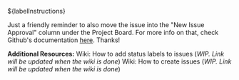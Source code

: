 <!-- Note: Label instructions are added into where the placeholder string first appears --->

${labelInstructions}

Just a friendly reminder to also move the issue into the "New Issue Approval" column under the Project Board. For more info on that, check Github's documentation [here](https://docs.github.com/en/issues/organizing-your-work-with-project-boards/tracking-work-with-project-boards/adding-issues-and-pull-requests-to-a-project-board).
Thanks!

**Additional Resources:**
Wiki: How to add status labels to issues (_WIP. Link will be updated when the wiki is done_)
Wiki: How to create issues (_WIP. Link will be updated when the wiki is done_)